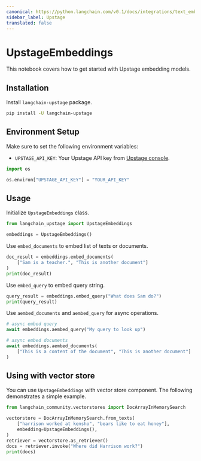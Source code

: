 ```yaml
---
canonical: https://python.langchain.com/v0.1/docs/integrations/text_embedding/upstage
sidebar_label: Upstage
translated: false
---
```


# UpstageEmbeddings

This notebook covers how to get started with Upstage embedding models.

## Installation

Install `langchain-upstage` package.

```bash
pip install -U langchain-upstage
```

## Environment Setup

Make sure to set the following environment variables:

- `UPSTAGE_API_KEY`: Your Upstage API key from [Upstage console](https://console.upstage.ai/).

```python
import os

os.environ["UPSTAGE_API_KEY"] = "YOUR_API_KEY"
```

## Usage

Initialize `UpstageEmbeddings` class.

```python
from langchain_upstage import UpstageEmbeddings

embeddings = UpstageEmbeddings()
```

Use `embed_documents` to embed list of texts or documents.

```python
doc_result = embeddings.embed_documents(
    ["Sam is a teacher.", "This is another document"]
)
print(doc_result)
```

Use `embed_query` to embed query string.

```python
query_result = embeddings.embed_query("What does Sam do?")
print(query_result)
```

Use `aembed_documents` and `aembed_query` for async operations.

```python
# async embed query
await embeddings.aembed_query("My query to look up")
```

```python
# async embed documents
await embeddings.aembed_documents(
    ["This is a content of the document", "This is another document"]
)
```

## Using with vector store

You can use `UpstageEmbeddings` with vector store component. The following demonstrates a simple example.

```python
from langchain_community.vectorstores import DocArrayInMemorySearch

vectorstore = DocArrayInMemorySearch.from_texts(
    ["harrison worked at kensho", "bears like to eat honey"],
    embedding=UpstageEmbeddings(),
)
retriever = vectorstore.as_retriever()
docs = retriever.invoke("Where did Harrison work?")
print(docs)
```